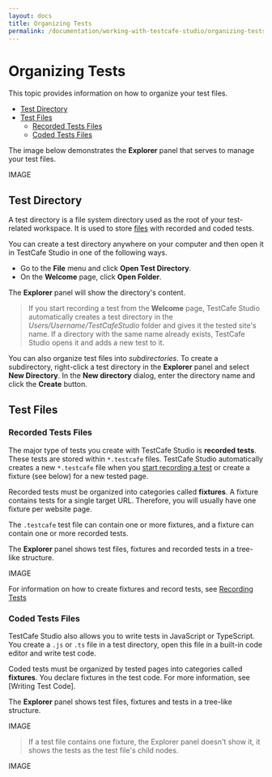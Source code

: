 ```yaml
---
layout: docs
title: Organizing Tests
permalink: /documentation/working-with-testcafe-studio/organizing-tests
---
```

# Organizing Tests

This topic provides information on how to organize your test files.

* [Test Directory](#test-directory)
* [Test Files](#test-files)
  * [Recorded Tests Files](#recorded-tests-files)
  * [Coded Tests Files](#coded-tests-files)

The image below demonstrates the **Explorer** panel that serves to manage your test files.

IMAGE

## Test Directory

A test directory is a file system directory used as the root of your test-related workspace. It is used to store [files](#test-files) with recorded and coded tests.

You can create a test directory anywhere on your computer and then open it in TestCafe Studio in one of the following ways.

* Go to the **File** menu and click **Open Test Directory**.
* On the **Welcome** page, click **Open Folder**.

The **Explorer** panel will show the directory's content.

> If you start recording a test from the **Welcome** page, TestCafe Studio automatically creates a test directory in the *Users/Username/TestCafeStudio* folder and gives it the tested site's name. If a directory with the same name already exists, TestCafe Studio opens it and adds a new test to it.

You can also organize test files into *subdirectories*. To create a subdirectory, right-click a test directory in the **Explorer** panel and select **New Directory**. In the **New directory** dialog, enter the directory name and click the **Create** button.

## Test Files

### Recorded Tests Files

The major type of tests you create with TestCafe Studio is **recorded tests**. These tests are stored within `*.testcafe` files. TestCafe Studio automatically creates a new `*.testcafe` file when you [start recording a test](recording-tests.md#starting-and-stopping-recording) or create a fixture (see below) for a new tested page.

Recorded tests must be organized into categories called **fixtures**. A fixture contains tests for a single target URL. Therefore, you will usually have one fixture per website page.

The `.testcafe` test file can contain one or more fixtures, and a fixture can contain one or more recorded tests.

The **Explorer** panel shows test files, fixtures and recorded tests in a tree-like structure.

IMAGE

For information on how to create fixtures and record tests, see [Recording Tests](recording-tests.md)

### Coded Tests Files

TestCafe Studio also allows you to write tests in JavaScript or TypeScript. You create a `.js` or `.ts` file in a test directory, open this file in a built-in code editor and write test code.

Coded tests must be organized by tested pages into categories called **fixtures**. You declare fixtures in the test code. For more information, see [Writing Test Code].

The **Explorer** panel shows test files, fixtures and tests in a tree-like structure.

IMAGE

> If a test file contains one fixture, the Explorer panel doesn't show it, it shows the tests as the test file's child nodes.

  IMAGE